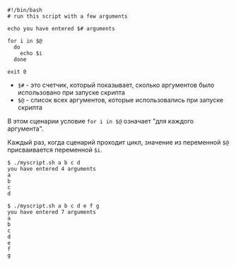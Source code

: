 ```shell
#!/bin/bash
# run this script with a few arguments
 
echo you have entered $# arguments

for i in $@
  do
    echo $i
  done

exit 0
```

- `$#` - это счетчик, который показывает, сколько аргументов было использовано при запуске скрипта
- `$@` - список всех аргументов, которые использовались при запуске скрипта

 В этом сценарии условие `for i in $@` означает "для каждого аргумента".
 
 Каждый раз, когда сценарий проходит цикл, значение из переменной `$@` присваивается переменной `$i`.

 ```shell
$ ./myscript.sh a b c d 
you have entered 4 arguments
a
b
c
d
```

```shell
$ ./myscript.sh a b c d e f g
you have entered 7 arguments
a
b
c
d
e
f
g
```
